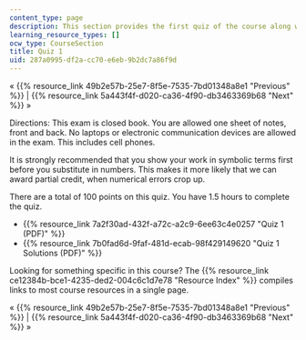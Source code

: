 ```yaml
---
content_type: page
description: This section provides the first quiz of the course along with solutions.
learning_resource_types: []
ocw_type: CourseSection
title: Quiz 1
uid: 287a0995-df2a-cc70-e6eb-9b2dc7a86f9d
---
```


« {{% resource_link 49b2e57b-25e7-8f5e-7535-7bd01348a8e1 "Previous" %}} | {{% resource_link 5a443f4f-d020-ca36-4f90-db3463369b68 "Next" %}} »

Directions: This exam is closed book. You are allowed one sheet of notes, front and back. No laptops or electronic communication devices are allowed in the exam. This includes cell phones.

It is strongly recommended that you show your work in symbolic terms first before you substitute in numbers. This makes it more likely that we can award partial credit, when numerical errors crop up.

There are a total of 100 points on this quiz. You have 1.5 hours to complete the quiz.

*   {{% resource_link 7a2f30ad-432f-a72c-a2c9-6ee63c4e0257 "Quiz 1 (PDF)" %}}
*   {{% resource_link 7b0fad6d-9faf-481d-ecab-98f429149620 "Quiz 1 Solutions (PDF)" %}}

Looking for something specific in this course? The {{% resource_link ce12384b-bce1-4235-ded2-004c6c1d7e78 "Resource Index" %}} compiles links to most course resources in a single page.

« {{% resource_link 49b2e57b-25e7-8f5e-7535-7bd01348a8e1 "Previous" %}} | {{% resource_link 5a443f4f-d020-ca36-4f90-db3463369b68 "Next" %}} »